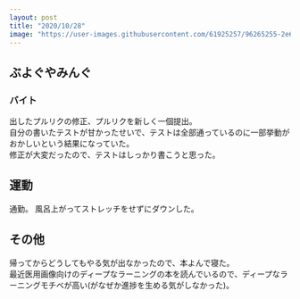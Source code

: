 ```yaml
---
layout: post
title: "2020/10/28"
image: "https://user-images.githubusercontent.com/61925257/96265255-2e6ef480-1000-11eb-9d89-e209de624074.JPG"
---
```


## ぶよぐやみんぐ
### バイト
出したプルリクの修正、プルリクを新しく一個提出。  
自分の書いたテストが甘かったせいで、テストは全部通っているのに一部挙動がおかしいという結果になっていた。  
修正が大変だったので、テストはしっかり書こうと思った。

## 運動
通勤。
風呂上がってストレッチをせずにダウンした。

## その他
帰ってからどうしてもやる気が出なかったので、本よんで寝た。  
最近医用画像向けのディープなラーニングの本を読んでいるので、ディープなラーニングモチベが高い(がなぜか進捗を生める気がしなかった)。  
